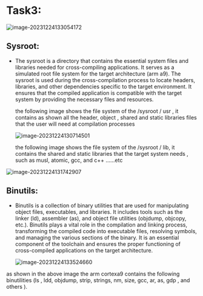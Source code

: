 # Task3:

<img src="/home/hodaahmed/Embedded-Linux/EmbeddedLinux_task3/readme.assets/image-20231224133054172.png" alt="image-20231224133054172" />

## Sysroot:

- The sysroot is a directory that contains the essential system files  and libraries needed for cross-compiling applications. It serves as a  simulated root file system for the target architecture (arm a9). The sysroot is  used during the cross-compilation process to locate headers, libraries,  and other dependencies specific to the target environment. It ensures  that the compiled application is compatible with the target system by  providing the necessary files and resources.

  the following image shows the file system of the /sysroot / usr , it contains as shown all the header, object , shared and static libraries files that the user will need at compilation processes

  ![image-20231224130714501](/home/hodaahmed/.config/Typora/typora-user-images/image-20231224130714501.png)

   the following image shows the file system of the /sysroot / lib, it contains the shared and static libraries that the target system needs , such as musl, atomic, gcc, and c++ ......etc

![image-20231224131742907](/home/hodaahmed/.config/Typora/typora-user-images/image-20231224131742907.png)



## Binutils:

- Binutils is a collection of binary utilities that are used for  manipulating object files, executables, and libraries. It includes tools such as the linker (ld), assembler (as), and object file utilities  (objdump, objcopy, etc.). Binutils plays a vital role in the compilation and linking process, transforming the compiled code into executable  files, resolving symbols, and managing the various sections of the  binary. It is an essential component of the toolchain and ensures the  proper functioning of cross-compiled applications on the target  architecture.

  ![image-20231224133524660](/home/hodaahmed/.config/Typora/typora-user-images/image-20231224133524660.png)

as shown in the above image the arm cortexa9 contains the following binutilities (ls , ldd, objdump, strip, strings, nm, size, gcc, ar, as, gdp , and others ).